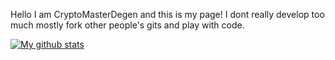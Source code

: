 Hello I am CryptoMasterDegen and this is my page! I dont really develop too much mostly fork other people's gits and play with code. 



[![My github stats](https://github-readme-stats.vercel.app/api?username=linuzo)](https://github.com/anuraghazra/github-readme-stats)

